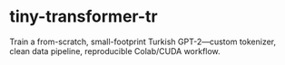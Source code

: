 # tiny-transformer-tr
Train a from-scratch, small-footprint Turkish GPT-2—custom tokenizer, clean data pipeline, reproducible Colab/CUDA workflow.
